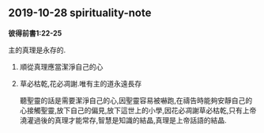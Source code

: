 ## 2019-10-28 spirituality-note

**彼得前書1:22-25**

主的真理是永存的.

1. 順從真理應當潔淨自己的心
2. 草必枯乾,花必凋謝.唯有主的道永遠長存

	聽聖靈的話是需要潔淨自己的心,因聖靈容易被嚇跑,在禱告時能夠安靜自己的心接觸聖靈,放下自己的偏見,放下這世上的小學,因花必凋謝草必枯乾,只有上帝澆灌過後的真理才能常存,智慧是知識的結晶,真理是上帝話語的結晶.